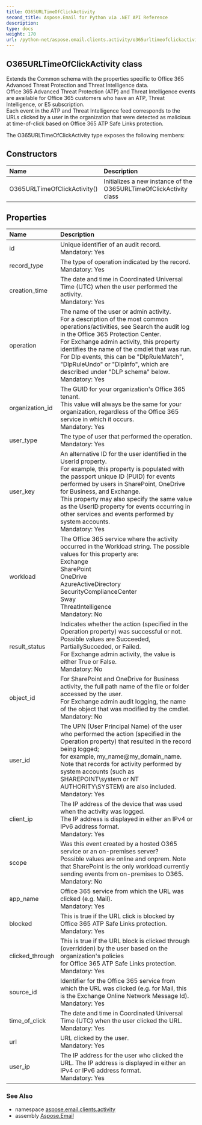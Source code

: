 ```yaml
---
title: O365URLTimeOfClickActivity
second_title: Aspose.Email for Python via .NET API Reference
description: 
type: docs
weight: 170
url: /python-net/aspose.email.clients.activity/o365urltimeofclickactivity/
---
```


## O365URLTimeOfClickActivity class

Extends the Common schema with the properties specific to Office 365 Advanced Threat Protection and Threat Intelligence data.<br/>            Office 365 Advanced Threat Protection (ATP) and Threat Intelligence events are available for Office 365 customers who have an ATP, Threat Intelligence, or E5 subscription. <br/>            Each event in the ATP and Threat Intelligence feed corresponds to the <br/>            URLs clicked by a user in the organization that were detected as malicious at time-of-click based on Office 365 ATP Safe Links protection.

The O365URLTimeOfClickActivity type exposes the following members:
## Constructors
| Name | Description |
| :- | :- |
|O365URLTimeOfClickActivity()|Initializes a new instance of the O365URLTimeOfClickActivity class|
## Properties
| Name | Description |
| :- | :- |
|id|Unique identifier of an audit record.<br/>            Mandatory: Yes|
|record_type|The type of operation indicated by the record. <br/>            Mandatory: Yes|
|creation_time|The date and time in Coordinated Universal Time (UTC) when the user performed the activity.<br/>            Mandatory: Yes|
|operation|The name of the user or admin activity. <br/>            For a description of the most common operations/activities, see Search the audit log in the Office 365 Protection Center. <br/>            For Exchange admin activity, this property identifies the name of the cmdlet that was run. <br/>            For Dlp events, this can be "DlpRuleMatch", "DlpRuleUndo" or "DlpInfo", which are described under "DLP schema" below.<br/>            Mandatory: Yes|
|organization_id|The GUID for your organization's Office 365 tenant. <br/>            This value will always be the same for your organization, regardless of the Office 365 service in which it occurs.<br/>            Mandatory: Yes|
|user_type|The type of user that performed the operation. <br/>            Mandatory: Yes|
|user_key|An alternative ID for the user identified in the UserId property. <br/>            For example, this property is populated with the passport unique ID (PUID) for events performed by users in SharePoint, OneDrive for Business, and Exchange. <br/>            This property may also specify the same value as the UserID property for events occurring in other services and events performed by system accounts.<br/>            Mandatory: Yes|
|workload|The Office 365 service where the activity occurred in the Workload string. The possible values for this property are:<br/>                Exchange<br/>                SharePoint<br/>                OneDrive<br/>                AzureActiveDirectory<br/>                SecurityComplianceCenter<br/>                Sway<br/>                ThreatIntelligence<br/>            Mandatory: No|
|result_status|Indicates whether the action (specified in the Operation property) was successful or not. <br/>            Possible values are Succeeded, PartiallySucceded, or Failed. <br/>            For Exchange admin activity, the value is either True or False.<br/>            Mandatory: No|
|object_id|For SharePoint and OneDrive for Business activity, the full path name of the file or folder accessed by the user. <br/>            For Exchange admin audit logging, the name of the object that was modified by the cmdlet.<br/>            Mandatory: No|
|user_id|The UPN (User Principal Name) of the user who performed the action (specified in the Operation property) that resulted in the record being logged; <br/>            for example, my_name@my_domain_name. <br/>            Note that records for activity performed by system accounts (such as SHAREPOINT\system or NT AUTHORITY\SYSTEM) are also included.<br/>            Mandatory: Yes|
|client_ip|The IP address of the device that was used when the activity was logged. <br/>            The IP address is displayed in either an IPv4 or IPv6 address format.<br/>            Mandatory: Yes|
|scope|Was this event created by a hosted O365 service or an on-premises server? <br/>            Possible values are online and onprem. Note that SharePoint is the only workload currently sending events from on-premises to O365.<br/>            Mandatory: No|
|app_name|Office 365 service from which the URL was clicked (e.g. Mail).<br/>            Mandatory: Yes|
|blocked|This is true if the URL click is blocked by Office 365 ATP Safe Links protection.<br/>            Mandatory: Yes|
|clicked_through|This is true if the URL block is clicked through (overridden) by the user based on the organization's policies <br/>            for Office 365 ATP Safe Links protection.<br/>            Mandatory: Yes|
|source_id|Identifier for the Office 365 service from which the URL was clicked (e.g. for Mail, this is the Exchange Online Network Message Id).<br/>            Mandatory: Yes|
|time_of_click|The date and time in Coordinated Universal Time (UTC) when the user clicked the URL.<br/>            Mandatory: Yes|
|url|URL clicked by the user.<br/>            Mandatory: Yes|
|user_ip|The IP address for the user who clicked the URL. The IP address is displayed in either an IPv4 or IPv6 address format.<br/>            Mandatory: Yes|

### See Also

* namespace [aspose.email.clients.activity](/python-net/aspose.email.clients.activity/)
* assembly [Aspose.Email](/python-net/)

